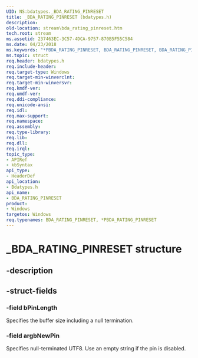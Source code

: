 ```yaml
---
UID: NS:bdatypes._BDA_RATING_PINRESET
title: _BDA_RATING_PINRESET (bdatypes.h)
description: 
old-location: stream\bda_rating_pinreset.htm
tech.root: stream
ms.assetid: 237463EC-3C57-4DCA-9757-870B5F55C584
ms.date: 04/23/2018
ms.keywords: "*PBDA_RATING_PINRESET, BDA_RATING_PINRESET, BDA_RATING_PINRESET structure [Streaming Media Devices], PBDA_RATING_PINRESET, PBDA_RATING_PINRESET structure pointer [Streaming Media Devices], _BDA_RATING_PINRESET, bdatypes/BDA_RATING_PINRESET, bdatypes/PBDA_RATING_PINRESET, stream.bda_rating_pinreset"
ms.topic: struct
req.header: bdatypes.h
req.include-header: 
req.target-type: Windows
req.target-min-winverclnt: 
req.target-min-winversvr: 
req.kmdf-ver: 
req.umdf-ver: 
req.ddi-compliance: 
req.unicode-ansi: 
req.idl: 
req.max-support: 
req.namespace: 
req.assembly: 
req.type-library: 
req.lib: 
req.dll: 
req.irql: 
topic_type:
- APIRef
- kbSyntax
api_type:
- HeaderDef
api_location:
- Bdatypes.h
api_name:
- BDA_RATING_PINRESET
product:
- Windows
targetos: Windows
req.typenames: BDA_RATING_PINRESET, *PBDA_RATING_PINRESET
---
```


# _BDA_RATING_PINRESET structure


## -description





## -struct-fields




### -field bPinLength

Specifies the buffer size including a null termination.


### -field argbNewPin

Specifies null-terminated UTF8. Use an empty string if the pin is disabled.

